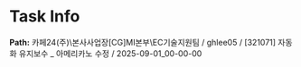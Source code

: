 # Task Info

**Path:** 카페24(주)\본사사업장\[CG]MI본부\EC기술지원팀 / ghlee05 / [321071] 자동화 유지보수 _ 아메리카노 수정 / 2025-09-01_00-00-00

